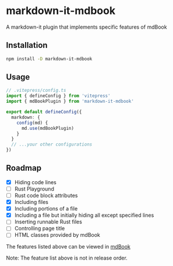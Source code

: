 # markdown-it-mdbook

A markdown-it plugin that implements specific features of mdBook

## Installation

```bash
npm install -D markdown-it-mdbook
```

## Usage

```ts
// .vitepress/config.ts
import { defineConfig } from 'vitepress'
import { mdBookPlugin } from 'markdown-it-mdbook'

export default defineConfig({
  markdown: {
    config(md) {
      md.use(mdBookPlugin)
    }
  }
  // ...your other configurations
})
```

## Roadmap
- [x] Hiding code lines
- [ ] Rust Playground
- [ ] Rust code block attributes
- [x] Including files
- [x] Including portions of a file
- [x] Including a file but initially hiding all except specified lines
- [ ] Inserting runnable Rust files
- [ ] Controlling page title
- [ ] HTML classes provided by mdBook

The features listed above can be viewed in [mdBook](https://rust-lang.github.io/mdBook/format/mdbook.html)

Note: The feature list above is not in release order.
